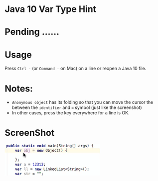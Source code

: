 # Java 10 Var Type Hint 
# Pending ……


# Usage
Press `Ctrl -` (or `Command -` on Mac) on a line or reopen a Java 10 file.

# Notes:
- `Anonymous object` has its folding so that you can move the cursor the between the `identifier` and `=` symbol (just like the screenshot)
- In other cases, press the key everywhere for a line is OK. 
	  
# ScreenShot
![gif](pic/gif.gif)